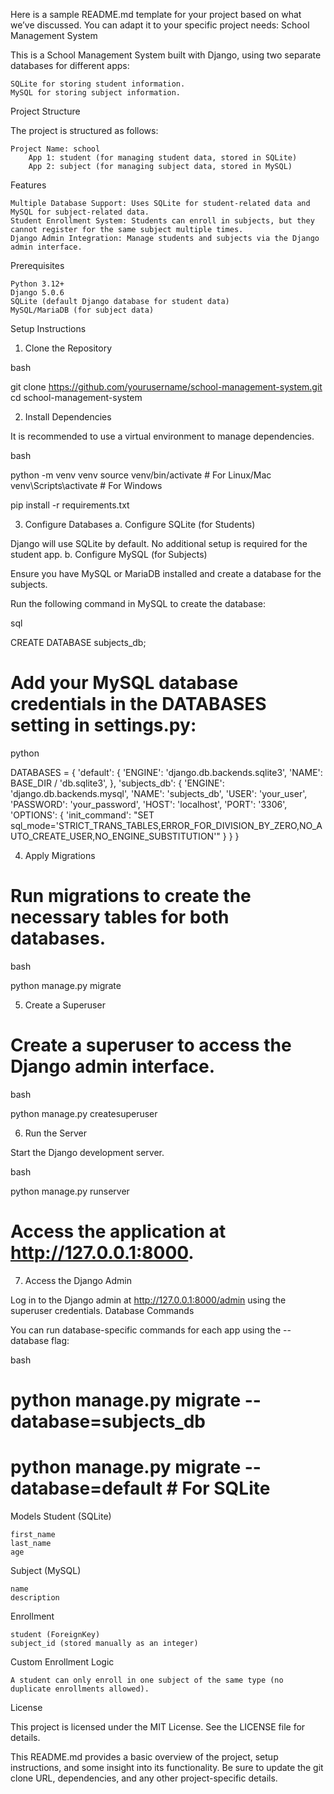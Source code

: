 
Here is a sample README.md template for your project based on what we’ve discussed. You can adapt it to your specific project needs:
School Management System

This is a School Management System built with Django, using two separate databases for different apps:

    SQLite for storing student information.
    MySQL for storing subject information.

Project Structure

The project is structured as follows:

    Project Name: school
        App 1: student (for managing student data, stored in SQLite)
        App 2: subject (for managing subject data, stored in MySQL)

Features

    Multiple Database Support: Uses SQLite for student-related data and MySQL for subject-related data.
    Student Enrollment System: Students can enroll in subjects, but they cannot register for the same subject multiple times.
    Django Admin Integration: Manage students and subjects via the Django admin interface.

Prerequisites

    Python 3.12+
    Django 5.0.6
    SQLite (default Django database for student data)
    MySQL/MariaDB (for subject data)

Setup Instructions
1. Clone the Repository

bash

git clone https://github.com/yourusername/school-management-system.git
cd school-management-system

2. Install Dependencies

It is recommended to use a virtual environment to manage dependencies.

bash

python -m venv venv
source venv/bin/activate  # For Linux/Mac
venv\Scripts\activate  # For Windows

pip install -r requirements.txt

3. Configure Databases
a. Configure SQLite (for Students)

Django will use SQLite by default. No additional setup is required for the student app.
b. Configure MySQL (for Subjects)

Ensure you have MySQL or MariaDB installed and create a database for the subjects.

Run the following command in MySQL to create the database:

sql

CREATE DATABASE subjects_db;

# Add your MySQL database credentials in the DATABASES setting in settings.py:

python

DATABASES = {
    'default': {
        'ENGINE': 'django.db.backends.sqlite3',
        'NAME': BASE_DIR / 'db.sqlite3',
    },
    'subjects_db': {
        'ENGINE': 'django.db.backends.mysql',
        'NAME': 'subjects_db',
        'USER': 'your_user',
        'PASSWORD': 'your_password',
        'HOST': 'localhost',
        'PORT': '3306',
        'OPTIONS': {
            'init_command': "SET sql_mode='STRICT_TRANS_TABLES,ERROR_FOR_DIVISION_BY_ZERO,NO_AUTO_CREATE_USER,NO_ENGINE_SUBSTITUTION'"
        }
    }
}

4. Apply Migrations

# Run migrations to create the necessary tables for both databases.

bash

python manage.py migrate

5. Create a Superuser

# Create a superuser to access the Django admin interface.

bash

python manage.py createsuperuser

6. Run the Server

Start the Django development server.

bash

python manage.py runserver

# Access the application at http://127.0.0.1:8000.
7. Access the Django Admin

Log in to the Django admin at http://127.0.0.1:8000/admin using the superuser credentials.
Database Commands

You can run database-specific commands for each app using the --database flag:

bash

# python manage.py migrate --database=subjects_db
# python manage.py migrate --database=default  # For SQLite

Models
Student (SQLite)

    first_name
    last_name
    age

Subject (MySQL)

    name
    description

Enrollment

    student (ForeignKey)
    subject_id (stored manually as an integer)

Custom Enrollment Logic

    A student can only enroll in one subject of the same type (no duplicate enrollments allowed).

License

This project is licensed under the MIT License. See the LICENSE file for details.

This README.md provides a basic overview of the project, setup instructions, and some insight into its functionality. Be sure to update the git clone URL, dependencies, and any other project-specific details.